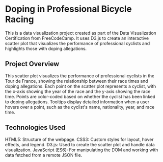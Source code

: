 # Doping in Professional Bicycle Racing

This is a data visualization project created as part of the Data Visualization Certification from FreeCodeCamp. It uses D3.js to create an interactive scatter plot that visualizes the performance of professional cyclists and highlights those with doping allegations.

## Project Overview

This scatter plot visualizes the performance of professional cyclists in the Tour de France, showing the relationship between their race times and doping allegations. Each point on the scatter plot represents a cyclist, with the x-axis showing the year of the race and the y-axis showing the race time. Points are color-coded based on whether the cyclist has been linked to doping allegations. Tooltips display detailed information when a user hovers over a point, such as the cyclist's name, nationality, year, and race time.

## Technologies Used

HTML5: Structure of the webpage.
CSS3: Custom styles for layout, hover effects, and legend.
D3.js: Used to create the scatter plot and handle data visualization.
JavaScript (ES6): For manipulating the DOM and working with data fetched from a remote JSON file.